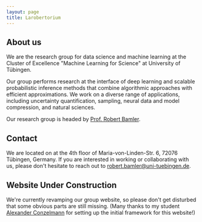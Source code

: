```yaml
---
layout: page
title: Larobertorium
---
```


## About us

We are the research group for data science and machine learning at the Cluster of Excellence "Machine Learning for Science" at University of Tübingen.

Our group performs research at the interface of deep learning and scalable probabilistic inference methods that combine algorithmic approaches with efficient approximations.
We work on a diverse range of applications, including uncertainty quantification, sampling, neural data and model compression, and natural sciences.

Our research group is headed by [Prof. Robert Bamler](https://robamler.github.io). 

## Contact

We are located on at the 4th floor of Maria-von-Linden-Str. 6, 72076 Tübingen, Germany.
If you are interested in working or collaborating with us, please don't hesitate to reach out to <robert.bamler@uni-tuebingen.de>.

## Website Under Construction

We're currently revamping our group website, so please don't get disturbed that some obvious parts are still missing.
(Many thanks to my student [Alexander Conzelmann](people/alex_c) for setting up the initial framework for this website!)
